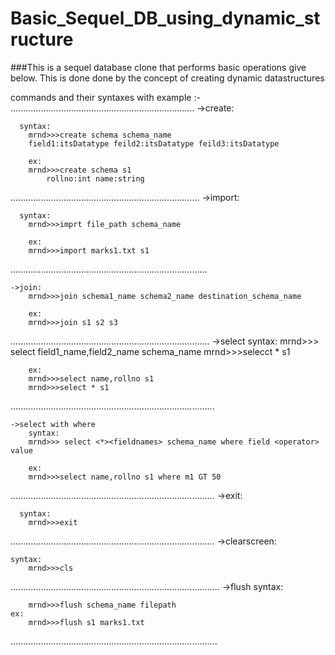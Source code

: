 # Basic_Sequel_DB_using_dynamic_structure
###This is a sequel database clone that performs basic operations give below. This is done done by the concept of creating dynamic datastructures

commands and their syntaxes with example :-
.........................................................................
	->create:

	  syntax:
		mrnd>>>create schema schema_name 
		field1:itsDatatype feild2:itsDatatype feild3:itsDatatype

		ex:
		mrnd>>>create schema s1
			rollno:int name:string

...........................................................................
	->import:

	  syntax:
		mrnd>>>imprt file_path schema_name

		ex:
		mrnd>>>import marks1.txt s1

..............................................................................

	->join:
		mrnd>>>join schema1_name schema2_name destination_schema_name
		
		ex:
		mrnd>>>join s1 s2 s3

...............................................................................
	->select
		syntax:
		mrnd>>> select field1_name,field2_name schema_name
		mrnd>>>selecct * s1

		ex:
		mrnd>>>select name,rollno s1
		mrnd>>>select * s1
.................................................................................

	->select with where
		syntax:
		mrnd>>> select <*><fieldnames> schema_name where field <operator> value
		
		ex:
		mrnd>>>select name,rollno s1 where m1 GT 50	

.................................................................................
	->exit:

	  syntax:
		mrnd>>>exit
.................................................................................
	->clearscreen:

	syntax:
		mrnd>>>cls
...................................................................................
	->flush
	syntax:

		mrnd>>>flush schema_name filepath
	ex:
		mrnd>>>flush s1 marks1.txt
..................................................................................
